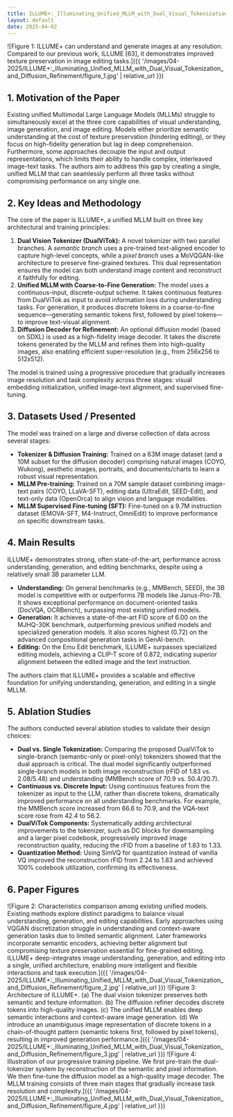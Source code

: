 ```yaml
---
title: ILLUME+:_Illuminating_Unified_MLLM_with_Dual_Visual_Tokenization_and_Diffusion_Refinement
layout: default
date: 2025-04-02
---
```

![Figure 1: ILLUME+ can understand and generate images at any resolution. Compared to our previous work, ILLUME [63], it demonstrates improved texture preservation in image editing tasks.]({{ '/images/04-2025/ILLUME+:_Illuminating_Unified_MLLM_with_Dual_Visual_Tokenization_and_Diffusion_Refinement/figure_1.jpg' | relative_url }})
## 1. Motivation of the Paper
Existing unified Multimodal Large Language Models (MLLMs) struggle to simultaneously excel at the three core capabilities of visual understanding, image generation, and image editing. Models either prioritize semantic understanding at the cost of texture preservation (hindering editing), or they focus on high-fidelity generation but lag in deep comprehension. Furthermore, some approaches decouple the input and output representations, which limits their ability to handle complex, interleaved image-text tasks. The authors aim to address this gap by creating a single, unified MLLM that can seamlessly perform all three tasks without compromising performance on any single one.

## 2. Key Ideas and Methodology
The core of the paper is ILLUME+, a unified MLLM built on three key architectural and training principles:
1.  **Dual Vision Tokenizer (DualViTok):** A novel tokenizer with two parallel branches. A *semantic branch* uses a pre-trained text-aligned encoder to capture high-level concepts, while a *pixel branch* uses a MoVQGAN-like architecture to preserve fine-grained textures. This dual representation ensures the model can both understand image content and reconstruct it faithfully for editing.
2.  **Unified MLLM with Coarse-to-Fine Generation:** The model uses a continuous-input, discrete-output scheme. It takes continuous features from DualViTok as input to avoid information loss during understanding tasks. For generation, it produces discrete tokens in a coarse-to-fine sequence—generating semantic tokens first, followed by pixel tokens—to improve text-visual alignment.
3.  **Diffusion Decoder for Refinement:** An optional diffusion model (based on SDXL) is used as a high-fidelity image decoder. It takes the discrete tokens generated by the MLLM and refines them into high-quality images, also enabling efficient super-resolution (e.g., from 256x256 to 512x512).

The model is trained using a progressive procedure that gradually increases image resolution and task complexity across three stages: visual embedding initialization, unified image-text alignment, and supervised fine-tuning.

## 3. Datasets Used / Presented
The model was trained on a large and diverse collection of data across several stages:
-   **Tokenizer & Diffusion Training:** Trained on a 63M image dataset (and a 10M subset for the diffusion decoder) comprising natural images (COYO, Wukong), aesthetic images, portraits, and documents/charts to learn a robust visual representation.
-   **MLLM Pre-training:** Trained on a 70M sample dataset combining image-text pairs (COYO, LLaVA-SFT), editing data (UltraEdit, SEED-Edit), and text-only data (OpenOrca) to align vision and language modalities.
-   **MLLM Supervised Fine-tuning (SFT):** Fine-tuned on a 9.7M instruction dataset (EMOVA-SFT, M4-Instruct, OmniEdit) to improve performance on specific downstream tasks.

## 4. Main Results
ILLUME+ demonstrates strong, often state-of-the-art, performance across understanding, generation, and editing benchmarks, despite using a relatively small 3B parameter LLM.
-   **Understanding:** On general benchmarks (e.g., MMBench, SEED), the 3B model is competitive with or outperforms 7B models like Janus-Pro-7B. It shows exceptional performance on document-oriented tasks (DocVQA, OCRBench), surpassing most existing unified models.
-   **Generation:** It achieves a state-of-the-art FID score of 6.00 on the MJHQ-30K benchmark, outperforming previous unified models and specialized generation models. It also scores highest (0.72) on the advanced compositional generation tasks in GenAI-bench.
-   **Editing:** On the Emu Edit benchmark, ILLUME+ surpasses specialized editing models, achieving a CLIP-T score of 0.872, indicating superior alignment between the edited image and the text instruction.

The authors claim that ILLUME+ provides a scalable and effective foundation for unifying understanding, generation, and editing in a single MLLM.

## 5. Ablation Studies
The authors conducted several ablation studies to validate their design choices:
-   **Dual vs. Single Tokenization:** Comparing the proposed DualViTok to single-branch (semantic-only or pixel-only) tokenizers showed that the dual approach is critical. The dual model significantly outperformed single-branch models in both image reconstruction (rFID of 1.83 vs. 2.08/5.48) and understanding (MMBench score of 70.9 vs. 50.4/30.7).
-   **Continuous vs. Discrete Input:** Using continuous features from the tokenizer as input to the LLM, rather than discrete tokens, dramatically improved performance on all understanding benchmarks. For example, the MMBench score increased from 66.6 to 70.9, and the VQA-text score rose from 42.4 to 56.2.
-   **DualViTok Components:** Systematically adding architectural improvements to the tokenizer, such as DC blocks for downsampling and a larger pixel codebook, progressively improved image reconstruction quality, reducing the rFID from a baseline of 1.83 to 1.33.
-   **Quantization Method:** Using SimVQ for quantization instead of vanilla VQ improved the reconstruction rFID from 2.24 to 1.83 and achieved 100% codebook utilization, confirming its effectiveness.

## 6. Paper Figures
![Figure 2: Characteristics comparison among existing unified models. Existing methods explore distinct paradigms to balance visual understanding, generation, and editing capabilities. Early approaches using VQGAN discretization struggle in understanding and context-aware generation tasks due to limited semantic alignment. Later frameworks incorporate semantic encoders, achieving better alignment but compromising texture preservation essential for fine-grained editing. ILLUME+ deep-integrates image understanding, generation, and editing into a single, unified architecture, enabling more intelligent and flexible interactions and task execution.]({{ '/images/04-2025/ILLUME+:_Illuminating_Unified_MLLM_with_Dual_Visual_Tokenization_and_Diffusion_Refinement/figure_2.jpg' | relative_url }})
![Figure 3: Architecture of ILLUME+. (a) The dual vision tokenizer preserves both semantic and texture information. (b) The diffusion refiner decodes discrete tokens into high-quality images. (c) The unified MLLM enables deep semantic interactions and context-aware image generation. (d) We introduce an unambiguous image representation of discrete tokens in a chain-of-thought pattern (semantic tokens first, followed by pixel tokens), resulting in improved generation performance.]({{ '/images/04-2025/ILLUME+:_Illuminating_Unified_MLLM_with_Dual_Visual_Tokenization_and_Diffusion_Refinement/figure_3.jpg' | relative_url }})
![Figure 4: Illustration of our progressive training pipeline. We first pre-train the dual-tokenizer system by reconstruction of the semantic and pixel information. We then fine-tune the diffusion model as a high-quality image decoder. The MLLM training consists of three main stages that gradually increase task resolution and complexity.]({{ '/images/04-2025/ILLUME+:_Illuminating_Unified_MLLM_with_Dual_Visual_Tokenization_and_Diffusion_Refinement/figure_4.jpg' | relative_url }})
